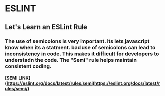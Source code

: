 # ESLINT
## Let's Learn an ESLint Rule
### The use of semicolons is very important. its lets javascript know when its a statment. bad use of semicolons can lead to inconsistency in code. This makes it difficult for developers to understadn the code. The "Semi" rule helps maintain consistent coding. 
#### [SEMI LINK] (https://eslint.org/docs/latest/rules/semi)https://eslint.org/docs/latest/rules/semi/)
